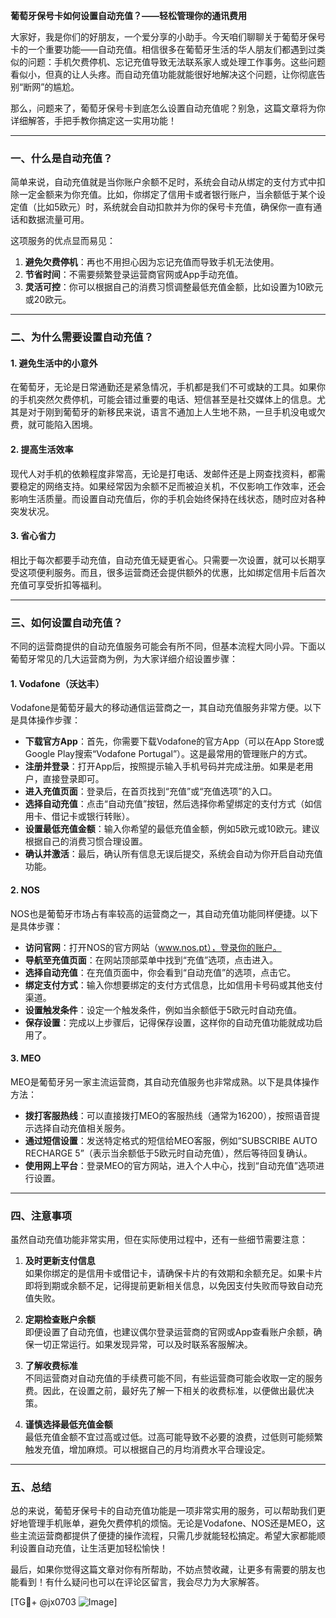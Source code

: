 **葡萄牙保号卡如何设置自动充值？——轻松管理你的通讯费用**

大家好，我是你们的好朋友，一个爱分享的小助手。今天咱们聊聊关于葡萄牙保号卡的一个重要功能——自动充值。相信很多在葡萄牙生活的华人朋友们都遇到过类似的问题：手机欠费停机、忘记充值导致无法联系家人或处理工作事务。这些问题看似小，但真的让人头疼。而自动充值功能就能很好地解决这个问题，让你彻底告别“断网”的尴尬。

那么，问题来了，葡萄牙保号卡到底怎么设置自动充值呢？别急，这篇文章将为你详细解答，手把手教你搞定这一实用功能！

---

### 一、什么是自动充值？

简单来说，自动充值就是当你账户余额不足时，系统会自动从绑定的支付方式中扣除一定金额来为你充值。比如，你绑定了信用卡或者银行账户，当余额低于某个设定值（比如5欧元）时，系统就会自动扣款并为你的保号卡充值，确保你一直有通话和数据流量可用。

这项服务的优点显而易见：
1. **避免欠费停机**：再也不用担心因为忘记充值而导致手机无法使用。
2. **节省时间**：不需要频繁登录运营商官网或App手动充值。
3. **灵活可控**：你可以根据自己的消费习惯调整最低充值金额，比如设置为10欧元或20欧元。

---

### 二、为什么需要设置自动充值？

#### 1. 避免生活中的小意外
在葡萄牙，无论是日常通勤还是紧急情况，手机都是我们不可或缺的工具。如果你的手机突然欠费停机，可能会错过重要的电话、短信甚至是社交媒体上的信息。尤其是对于刚到葡萄牙的新移民来说，语言不通加上人生地不熟，一旦手机没电或欠费，就可能陷入困境。

#### 2. 提高生活效率
现代人对手机的依赖程度非常高，无论是打电话、发邮件还是上网查找资料，都需要稳定的网络支持。如果经常因为余额不足而被迫关机，不仅影响工作效率，还会影响生活质量。而设置自动充值后，你的手机会始终保持在线状态，随时应对各种突发状况。

#### 3. 省心省力
相比于每次都要手动充值，自动充值无疑更省心。只需要一次设置，就可以长期享受这项便利服务。而且，很多运营商还会提供额外的优惠，比如绑定信用卡后首次充值可享受折扣等福利。

---

### 三、如何设置自动充值？

不同的运营商提供的自动充值服务可能会有所不同，但基本流程大同小异。下面以葡萄牙常见的几大运营商为例，为大家详细介绍设置步骤：

#### 1. Vodafone（沃达丰）
Vodafone是葡萄牙最大的移动通信运营商之一，其自动充值服务非常方便。以下是具体操作步骤：

- **下载官方App**：首先，你需要下载Vodafone的官方App（可以在App Store或Google Play搜索“Vodafone Portugal”）。这是最常用的管理账户的方式。
- **注册并登录**：打开App后，按照提示输入手机号码并完成注册。如果是老用户，直接登录即可。
- **进入充值页面**：登录后，在首页找到“充值”或“充值选项”的入口。
- **选择自动充值**：点击“自动充值”按钮，然后选择你希望绑定的支付方式（如信用卡、借记卡或银行转账）。
- **设置最低充值金额**：输入你希望的最低充值金额，例如5欧元或10欧元。建议根据自己的消费习惯合理设置。
- **确认并激活**：最后，确认所有信息无误后提交，系统会自动为你开启自动充值功能。

#### 2. NOS
NOS也是葡萄牙市场占有率较高的运营商之一，其自动充值功能同样便捷。以下是具体步骤：

- **访问官网**：打开NOS的官方网站（www.nos.pt），登录你的账户。
- **导航至充值页面**：在网站顶部菜单中找到“充值”选项，点击进入。
- **选择自动充值**：在充值页面中，你会看到“自动充值”的选项，点击它。
- **绑定支付方式**：输入你想要绑定的支付方式信息，比如信用卡号码或其他支付渠道。
- **设置触发条件**：设定一个触发条件，例如当余额低于5欧元时自动充值。
- **保存设置**：完成以上步骤后，记得保存设置，这样你的自动充值功能就成功启用了。

#### 3. MEO
MEO是葡萄牙另一家主流运营商，其自动充值服务也非常成熟。以下是具体操作方法：

- **拨打客服热线**：可以直接拨打MEO的客服热线（通常为16200），按照语音提示选择自动充值相关服务。
- **通过短信设置**：发送特定格式的短信给MEO客服，例如“SUBSCRIBE AUTO RECHARGE 5”（表示当余额低于5欧元时自动充值），然后等待回复确认。
- **使用网上平台**：登录MEO的官方网站，进入个人中心，找到“自动充值”选项进行设置。

---

### 四、注意事项

虽然自动充值功能非常实用，但在实际使用过程中，还有一些细节需要注意：

1. **及时更新支付信息**  
   如果你绑定的是信用卡或借记卡，请确保卡片的有效期和余额充足。如果卡片即将到期或余额不足，记得提前更新相关信息，以免因支付失败而导致自动充值失败。

2. **定期检查账户余额**  
   即便设置了自动充值，也建议偶尔登录运营商的官网或App查看账户余额，确保一切正常运行。如果发现异常，可以及时联系客服解决。

3. **了解收费标准**  
   不同运营商对自动充值的手续费可能不同，有些运营商可能会收取一定的服务费。因此，在设置之前，最好先了解一下相关的收费标准，以便做出最优决策。

4. **谨慎选择最低充值金额**  
   最低充值金额不宜过高或过低。过高可能导致不必要的浪费，过低则可能频繁触发充值，增加麻烦。可以根据自己的月均消费水平合理设定。

---

### 五、总结

总的来说，葡萄牙保号卡的自动充值功能是一项非常实用的服务，可以帮助我们更好地管理手机账单，避免欠费停机的烦恼。无论是Vodafone、NOS还是MEO，这些主流运营商都提供了便捷的操作流程，只需几步就能轻松搞定。希望大家都能顺利设置自动充值，让生活更加轻松愉快！

最后，如果你觉得这篇文章对你有所帮助，不妨点赞收藏，让更多有需要的朋友也能看到！有什么疑问也可以在评论区留言，我会尽力为大家解答。

[TG💪+ @jx0703 ![Image](https://github.com/user-attachments/assets/dbca1d08-cadb-493c-b0ec-ad6f7a83f270)]